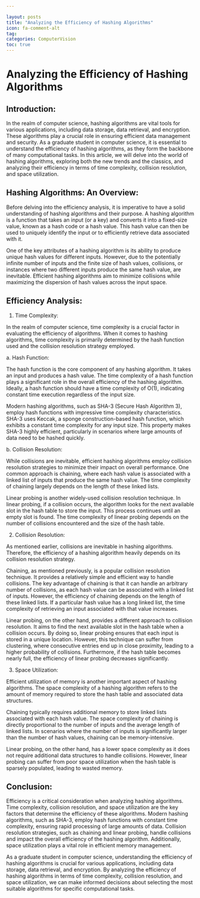 ```yaml
---

layout: posts
title: "Analyzing the Efficiency of Hashing Algorithms"
icon: fa-comment-alt
tag:      
categories: ComputerVision
toc: true
---
```




# Analyzing the Efficiency of Hashing Algorithms

## Introduction:

In the realm of computer science, hashing algorithms are vital tools for various applications, including data storage, data retrieval, and encryption. These algorithms play a crucial role in ensuring efficient data management and security. As a graduate student in computer science, it is essential to understand the efficiency of hashing algorithms, as they form the backbone of many computational tasks. In this article, we will delve into the world of hashing algorithms, exploring both the new trends and the classics, and analyzing their efficiency in terms of time complexity, collision resolution, and space utilization.

## Hashing Algorithms: An Overview:

Before delving into the efficiency analysis, it is imperative to have a solid understanding of hashing algorithms and their purpose. A hashing algorithm is a function that takes an input (or a key) and converts it into a fixed-size value, known as a hash code or a hash value. This hash value can then be used to uniquely identify the input or to efficiently retrieve data associated with it.

One of the key attributes of a hashing algorithm is its ability to produce unique hash values for different inputs. However, due to the potentially infinite number of inputs and the finite size of hash values, collisions, or instances where two different inputs produce the same hash value, are inevitable. Efficient hashing algorithms aim to minimize collisions while maximizing the dispersion of hash values across the input space.

## Efficiency Analysis:

1. Time Complexity:

In the realm of computer science, time complexity is a crucial factor in evaluating the efficiency of algorithms. When it comes to hashing algorithms, time complexity is primarily determined by the hash function used and the collision resolution strategy employed.

   a. Hash Function:

   The hash function is the core component of any hashing algorithm. It takes an input and produces a hash value. The time complexity of a hash function plays a significant role in the overall efficiency of the hashing algorithm. Ideally, a hash function should have a time complexity of O(1), indicating constant time execution regardless of the input size.

   Modern hashing algorithms, such as SHA-3 (Secure Hash Algorithm 3), employ hash functions with impressive time complexity characteristics. SHA-3 uses Keccak, a sponge construction-based hash function, which exhibits a constant time complexity for any input size. This property makes SHA-3 highly efficient, particularly in scenarios where large amounts of data need to be hashed quickly.

   b. Collision Resolution:

   While collisions are inevitable, efficient hashing algorithms employ collision resolution strategies to minimize their impact on overall performance. One common approach is chaining, where each hash value is associated with a linked list of inputs that produce the same hash value. The time complexity of chaining largely depends on the length of these linked lists.

   Linear probing is another widely-used collision resolution technique. In linear probing, if a collision occurs, the algorithm looks for the next available slot in the hash table to store the input. This process continues until an empty slot is found. The time complexity of linear probing depends on the number of collisions encountered and the size of the hash table.

2. Collision Resolution:

As mentioned earlier, collisions are inevitable in hashing algorithms. Therefore, the efficiency of a hashing algorithm heavily depends on its collision resolution strategy.

   Chaining, as mentioned previously, is a popular collision resolution technique. It provides a relatively simple and efficient way to handle collisions. The key advantage of chaining is that it can handle an arbitrary number of collisions, as each hash value can be associated with a linked list of inputs. However, the efficiency of chaining depends on the length of these linked lists. If a particular hash value has a long linked list, the time complexity of retrieving an input associated with that value increases.

   Linear probing, on the other hand, provides a different approach to collision resolution. It aims to find the next available slot in the hash table when a collision occurs. By doing so, linear probing ensures that each input is stored in a unique location. However, this technique can suffer from clustering, where consecutive entries end up in close proximity, leading to a higher probability of collisions. Furthermore, if the hash table becomes nearly full, the efficiency of linear probing decreases significantly.

3. Space Utilization:

Efficient utilization of memory is another important aspect of hashing algorithms. The space complexity of a hashing algorithm refers to the amount of memory required to store the hash table and associated data structures.

   Chaining typically requires additional memory to store linked lists associated with each hash value. The space complexity of chaining is directly proportional to the number of inputs and the average length of linked lists. In scenarios where the number of inputs is significantly larger than the number of hash values, chaining can be memory-intensive.

   Linear probing, on the other hand, has a lower space complexity as it does not require additional data structures to handle collisions. However, linear probing can suffer from poor space utilization when the hash table is sparsely populated, leading to wasted memory.

## Conclusion:

Efficiency is a critical consideration when analyzing hashing algorithms. Time complexity, collision resolution, and space utilization are the key factors that determine the efficiency of these algorithms. Modern hashing algorithms, such as SHA-3, employ hash functions with constant time complexity, ensuring rapid processing of large amounts of data. Collision resolution strategies, such as chaining and linear probing, handle collisions and impact the overall efficiency of the hashing algorithm. Additionally, space utilization plays a vital role in efficient memory management.

As a graduate student in computer science, understanding the efficiency of hashing algorithms is crucial for various applications, including data storage, data retrieval, and encryption. By analyzing the efficiency of hashing algorithms in terms of time complexity, collision resolution, and space utilization, we can make informed decisions about selecting the most suitable algorithms for specific computational tasks.